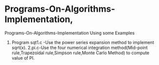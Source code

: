 # Programs-On-Algorithms-Implementation,
Programs-On-Algorithms-Implementation Using some Examples 
1. Program sqt1.c -Use the power series expansion method to implement sqrt(x).
2.pi.c-Use the four numerical integration method(Mid-point rule,Trapezoidal rule,Simpson rule,Monte Carlo Method) to compute value of PI.

